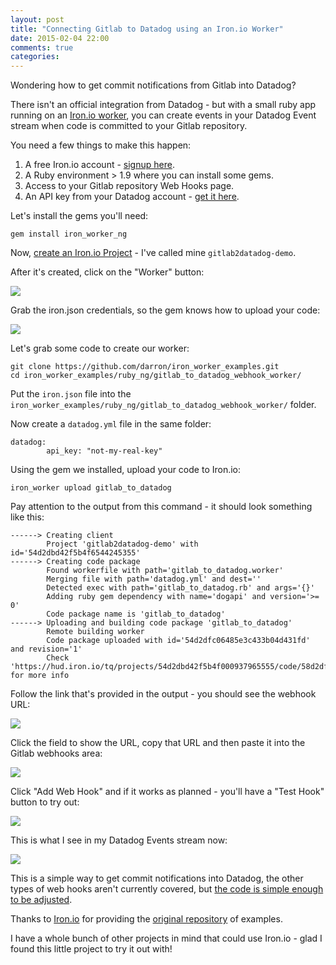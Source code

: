 ```yaml
---
layout: post
title: "Connecting Gitlab to Datadog using an Iron.io Worker"
date: 2015-02-04 22:00
comments: true
categories:
---
```


Wondering how to get commit notifications from Gitlab into Datadog?

There isn't an official integration from Datadog - but with a small ruby app running on an [Iron.io worker](http://www.iron.io/worker), you can create events in your Datadog Event stream when code is committed to your Gitlab repository.

You need a few things to make this happen:

1. A free Iron.io account - [signup here](https://hud.iron.io/users/new).
2. A Ruby environment > 1.9 where you can install some gems.
3. Access to your Gitlab repository Web Hooks page.
4. An API key from your Datadog account - [get it here](https://app.datadoghq.com/account/settings#api).

Let's install the gems you'll need:

```
gem install iron_worker_ng
```

Now, [create an Iron.io Project](https://hud.iron.io/projects/new) - I've called mine `gitlab2datadog-demo`.

After it's created, click on the "Worker" button:

<img src="http://shared.froese.org/2015/qtp7r-19-57.jpg" border="0" >

Grab the iron.json credentials, so the gem knows how to upload your code:

<img src="http://shared.froese.org/2015/eh88s-20-09.jpg" border="0" />

Let's grab some code to create our worker:

```
git clone https://github.com/darron/iron_worker_examples.git
cd iron_worker_examples/ruby_ng/gitlab_to_datadog_webhook_worker/
```

Put the `iron.json` file into the `iron_worker_examples/ruby_ng/gitlab_to_datadog_webhook_worker/` folder.

Now create a `datadog.yml` file in the same folder:

```
datadog:
        api_key: "not-my-real-key"
```

Using the gem we installed, upload your code to Iron.io:

`iron_worker upload gitlab_to_datadog`

Pay attention to the output from this command - it should look something like this:

```
------> Creating client
        Project 'gitlab2datadog-demo' with id='54d2dbd42f5b4f6544245355'
------> Creating code package
        Found workerfile with path='gitlab_to_datadog.worker'
        Merging file with path='datadog.yml' and dest=''
        Detected exec with path='gitlab_to_datadog.rb' and args='{}'
        Adding ruby gem dependency with name='dogapi' and version='>= 0'
        Code package name is 'gitlab_to_datadog'
------> Uploading and building code package 'gitlab_to_datadog'
        Remote building worker
        Code package uploaded with id='54d2dfc06485e3c433b04d431fd' and revision='1'
        Check 'https://hud.iron.io/tq/projects/54d2dbd42f5b4f000937965555/code/58d2dfc1675e3c433b04975d' for more info
```

Follow the link that's provided in the output - you should see the webhook URL:

<img src="http://shared.froese.org/2015/1jied-20-16.jpg" border="0" />

Click the field to show the URL, copy that URL and then paste it into the Gitlab webhooks area:

<img src="http://shared.froese.org/2015/b4fbi-20-18.jpg" border="0" />

Click "Add Web Hook" and if it works as planned - you'll have a "Test Hook" button to try out:

<img src="http://shared.froese.org/2015/ek4a6-20-22.jpg" border="0" />

This is what I see in my Datadog Events stream now:

<img src="http://shared.froese.org/2015/840k9-20-25.jpg" border="0" />

This is a simple way to get commit notifications into Datadog, the other types of web hooks aren't currently covered, but [the code is simple enough to be adjusted](https://github.com/darron/iron_worker_examples/tree/master/ruby_ng/gitlab_to_datadog_webhook_worker).

Thanks to [Iron.io](http://www.iron.io) for providing the [original repository](https://github.com/iron-io/iron_worker_examples) of examples.

I have a whole bunch of other projects in mind that could use Iron.io - glad I found this little project to try it out with!
